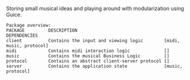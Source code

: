Storing small musical ideas and playing around with modularization using Guice.

```
Package overview:
PACKAGE         DESCRIPTION                                 DEPENDENCIES
client          Contains the input and viewing logic        [midi, music, protocol]
midi            Contains midi interaction logic             []
music           Contains the musical Business Logic         []
protocol        Contains an abstract client-server protocol []
server          Contains the application state              [music, protocol]
```